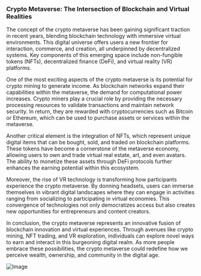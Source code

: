 ### Crypto Metaverse: The Intersection of Blockchain and Virtual Realities

The concept of the crypto metaverse has been gaining significant traction in recent years, blending blockchain technology with immersive virtual environments. This digital universe offers users a new frontier for interaction, commerce, and creation, all underpinned by decentralized systems. Key components of this emerging space include non-fungible tokens (NFTs), decentralized finance (DeFi), and virtual reality (VR) platforms.

One of the most exciting aspects of the crypto metaverse is its potential for crypto mining to generate income. As blockchain networks expand their capabilities within the metaverse, the demand for computational power increases. Crypto miners play a crucial role by providing the necessary processing resources to validate transactions and maintain network security. In return, they are rewarded with cryptocurrencies such as Bitcoin or Ethereum, which can be used to purchase assets or services within the metaverse.

Another critical element is the integration of NFTs, which represent unique digital items that can be bought, sold, and traded on blockchain platforms. These tokens have become a cornerstone of the metaverse economy, allowing users to own and trade virtual real estate, art, and even avatars. The ability to monetize these assets through DeFi protocols further enhances the earning potential within this ecosystem.

Moreover, the rise of VR technology is transforming how participants experience the crypto metaverse. By donning headsets, users can immerse themselves in vibrant digital landscapes where they can engage in activities ranging from socializing to participating in virtual economies. This convergence of technologies not only democratizes access but also creates new opportunities for entrepreneurs and content creators.

In conclusion, the crypto metaverse represents an innovative fusion of blockchain innovation and virtual experiences. Through avenues like crypto mining, NFT trading, and VR exploration, individuals can explore novel ways to earn and interact in this burgeoning digital realm. As more people embrace these possibilities, the crypto metaverse could redefine how we perceive wealth, ownership, and community in the digital age.

![Image](https://github.com/user-attachments/assets/31692037-0104-4703-abd1-696b6a7dd41b)